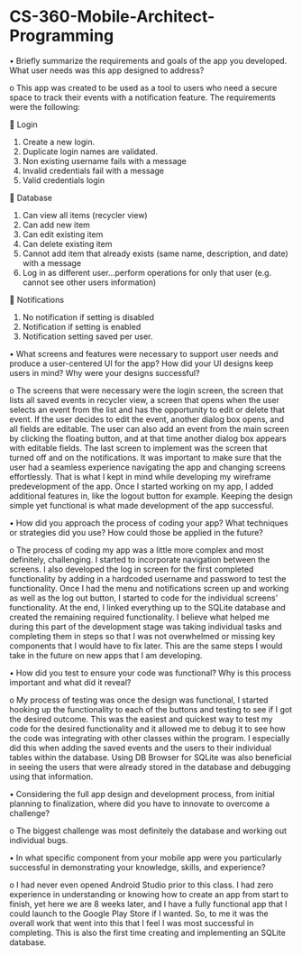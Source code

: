 # CS-360-Mobile-Architect-Programming

•	Briefly summarize the requirements and goals of the app you developed. What user needs was this app designed to address?

o	This app was created to be used as a tool to users who need a secure space to track their events with a notification feature. The requirements were the following:

	Login
   1. Create a new login.
   2. Duplicate login names are validated.
   3. Non existing username fails with a message
   4. Invalid credentials fail with a message
   5. Valid credentials login
   
	Database
   1. Can view all items (recycler view)
   2. Can add new item
   3. Can edit existing item
   4. Can delete existing item
   5. Cannot add item that already exists (same name, description, and date) with a message
   6. Log in as different user...perform operations for only that user (e.g. cannot see other users information)
  
 	Notifications
   1. No notification if setting is disabled
   2. Notification if setting is enabled
   3. Notification setting saved per user.


•	What screens and features were necessary to support user needs and produce a user-centered UI for the app? How did your UI designs keep users in mind? Why were your designs successful?

  o	The screens that were necessary were the login screen, the screen that lists all saved events in recycler view, a screen that opens when the user selects an event  from the list and has the opportunity to edit or delete that event. If the user decides to edit the event, another dialog box opens, and all fields are editable. The user can also add an event from the main screen by clicking the floating button, and at that time another dialog box appears with editable fields. The last screen to implement was the screen that turned off and on the notifications. It was important to make sure that the user had a seamless experience navigating the app and changing screens effortlessly. That is what I kept in mind while developing my wireframe predevelopment of the app. Once I started working on my app, I added additional features in, like the logout button for example. Keeping the design simple yet functional is what made development of the app successful.
  
  
•	How did you approach the process of coding your app? What techniques or strategies did you use? How could those be applied in the future?

  o	The process of coding my app was a little more complex and most definitely, challenging. I started to incorporate navigation between the screens. I also developed the log in screen for the first completed functionality by adding in a hardcoded username and password to test the functionality. Once I had the menu and notifications screen up and working as well as the log out button, I started to code for the individual screens’ functionality. At the end, I linked everything up to the SQLite database and created the remaining required functionality. I believe what helped me during this part of the development stage was taking individual tasks and completing them in steps so that I was not overwhelmed or missing key components that I would have to fix later. This are the same steps I would take in the future on new apps that I am developing.
  
  
•	How did you test to ensure your code was functional? Why is this process important and what did it reveal?

  o	My process of testing was once the design was functional, I started hooking up the functionality to each of the buttons and testing to see if I got the desired outcome. This was the easiest and quickest way to test my code for the desired functionality and it allowed me to debug it to see how the code was integrating with other classes within the program. I especially did this when adding the saved events and the users to their individual tables within the database. Using DB Browser for SQLite was also beneficial in seeing the users that were already stored in the database and debugging using that information.
  
  
•	Considering the full app design and development process, from initial planning to finalization, where did you have to innovate to overcome a challenge?

  o	The biggest challenge was most definitely the database and working out individual bugs. 
  
  
•	In what specific component from your mobile app were you particularly successful in demonstrating your knowledge, skills, and experience?

  o	I had never even opened Android Studio prior to this class. I had zero experience in understanding or knowing how to create an app from start to finish, yet here we are 8 weeks later, and I have a fully functional app that I could launch to the Google Play Store if I wanted. So, to me it was the overall work that went into this that I feel I was most successful in completing. This is also the first time creating and implementing an SQLite database.

